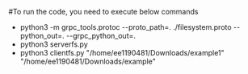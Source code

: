 #To run the code, you need to execute below commands
- python3 -m grpc_tools.protoc --proto_path=. ./filesystem.proto --python_out=. --grpc_python_out=.
- python3 serverfs.py
- python3 clientfs.py "/home/ee1190481/Downloads/example1" "/home/ee1190481/Downloads/example"
